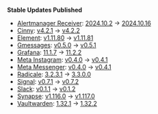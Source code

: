 **Stable Updates Published**

* [Alertmanager Receiver](https://github.com/metio/matrix-alertmanager-receiver): [2024.10.2](https://github.com/metio/matrix-alertmanager-receiver/releases/tag/2024.10.2) -> [2024.10.16](https://github.com/metio/matrix-alertmanager-receiver/releases/tag/2024.10.16)
* [Cinny](https://github.com/ajbura/cinny): [v4.2.1](https://github.com/ajbura/cinny/releases/tag/v4.2.1) -> [v4.2.2](https://github.com/ajbura/cinny/releases/tag/v4.2.2)
* [Element](https://github.com/element-hq/element-web): [v1.11.80](https://github.com/element-hq/element-web/releases/tag/v1.11.80) -> [v1.11.81](https://github.com/element-hq/element-web/releases/tag/v1.11.81)
* [Gmessages](https://github.com/mautrix/gmessages): [v0.5.0](https://github.com/mautrix/gmessages/releases/tag/v0.5.0) -> [v0.5.1](https://github.com/mautrix/gmessages/releases/tag/v0.5.1)
* [Grafana](https://github.com/grafana/grafana): [11.1.7](https://github.com/grafana/grafana/releases/tag/v11.1.7) -> [11.2.2](https://github.com/grafana/grafana/releases/tag/v11.2.2)
* [Meta Instagram](https://github.com/mautrix/meta): [v0.4.0](https://github.com/mautrix/meta/releases/tag/v0.4.0) -> [v0.4.1](https://github.com/mautrix/meta/releases/tag/v0.4.1)
* [Meta Messenger](https://github.com/mautrix/meta): [v0.4.0](https://github.com/mautrix/meta/releases/tag/v0.4.0) -> [v0.4.1](https://github.com/mautrix/meta/releases/tag/v0.4.1)
* [Radicale](https://github.com/tomsquest/docker-radicale): [3.2.3.1](https://github.com/tomsquest/docker-radicale/releases/tag/3.2.3.1) -> [3.3.0.0](https://github.com/tomsquest/docker-radicale/releases/tag/3.3.0.0)
* [Signal](https://github.com/mautrix/signal): [v0.7.1](https://github.com/mautrix/signal/releases/tag/v0.7.1) -> [v0.7.2](https://github.com/mautrix/signal/releases/tag/v0.7.2)
* [Slack](https://github.com/mautrix/slack): [v0.1.1](https://github.com/mautrix/slack/releases/tag/v0.1.1) -> [v0.1.2](https://github.com/mautrix/slack/releases/tag/v0.1.2)
* [Synapse](https://github.com/element-hq/synapse): [v1.116.0](https://github.com/element-hq/synapse/releases/tag/v1.116.0) -> [v1.117.0](https://github.com/element-hq/synapse/releases/tag/v1.117.0)
* [Vaultwarden](https://github.com/dani-garcia/vaultwarden): [1.32.1](https://github.com/dani-garcia/vaultwarden/releases/tag/1.32.1) -> [1.32.2](https://github.com/dani-garcia/vaultwarden/releases/tag/1.32.2)
